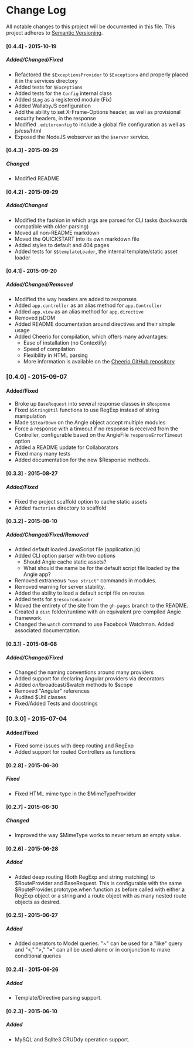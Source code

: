 # Change Log
All notable changes to this project will be documented in this file.
This project adheres to [Semantic Versioning](http://semver.org/).

#### [0.4.4] - 2015-10-19
##### Added/Changed/Fixed
- Refactored the `$ExceptionsProvider` to `$Exceptions` and properly placed it in the services directory
- Added tests for `$Exceptions`
- Added tests for the `Config` internal class
- Added `$Log` as a registered module (Fix)
- Added WallabyJS configuration
- Add the ability to set X-Frame-Options header, as well as provisional security headers, in the response
- Modified `.editorconfig` to include a global file configuration as well as js/css/html
- Exposed the NodeJS webserver as the `$server` service.

#### [0.4.3] - 2015-09-29
##### Changed
- Modified README

#### [0.4.2] - 2015-09-29
##### Added/Changed
- Modified the fashion in which args are parsed for CLI tasks (backwards compatible with older parsing)
- Moved all non-README markdown
- Moved the QUICKSTART into its own markdown file
- Added styles to default and 404 pages
- Added tests for `$$templateLoader`, the internal template/static asset loader

#### [0.4.1] - 2015-09-20
##### Added/Changed/Removed
- Modified the way headers are added to responses
- Added `app.controller` as an alias method for `app.Controller`
- Added `app.view` as an alias method for `app.directive`
- Removed jsDOM
- Added README documentation around directives and their simple usage
- Added Cheerio for compilation, which offers many advantages:
    - Ease of installation (no Contextify)
    - Speed of compilation
    - Flexibility in HTML parsing
    - More information is available on the [Cheerio GitHub repository](https://github.com/cheeriojs/cheerio "Cheerio")

### [0.4.0] - 2015-09-07
#### Added/Fixed
- Broke up `BaseRequest` into several response classes in `$Response`
- Fixed `$StringUtil` functions to use RegExp instead of string manipulation
- Made `$$tearDown` on the Angie object accept multiple modules
- Force a response with a timeout if no response is received from the Controller, configurable based on the AngieFile `responseErrorTimeout` option
- Added a README update for Collaborators
- Fixed many many tests
- Added documentation for the new $Response methods.

#### [0.3.3] - 2015-08-27
##### Added/Fixed
- Fixed the project scaffold option to cache static assets
- Added `factories` directory to scaffold

#### [0.3.2] - 2015-08-10
##### Added/Changed/Fixed/Removed
- Added default loaded JavaScript file (application.js)
- Added CLI option parser with two options
    - Should Angie cache static assets?
    - What should the name be for the default script file loaded by the Angie app?
- Removed extraneous `"use strict"` commands in modules.
- Removed warning for server stability.
- Added the ability to load a default script file on routes
- Added tests for `$resourceLoader`
- Moved the entirety of the site from the `gh-pages` branch to the README.
- Created a `dist` folder/runtime with an equivalent pre-compiled Angie framework.
- Changed the `watch` command to use Facebook Watchman. Added associated documentation.

#### [0.3.1] - 2015-08-08
##### Added/Changed/Fixed
- Changed the naming conventions around many providers
- Added support for declaring Angular providers via decorators
- Added $on/$broadcast/$watch methods to $scope
- Removed "Angular" references
- Audited $Util classes
- Fixed/Added Tests and docstrings

### [0.3.0] - 2015-07-04
#### Added/Fixed
- Fixed some issues with deep routing and RegExp
- Added support for routed Controllers as functions

#### [0.2.8] - 2015-06-30
##### Fixed
- Fixed HTML mime type in the $MimeTypeProvider

#### [0.2.7] - 2015-06-30
##### Changed
- Improved the way $MimeType works to never return an empty value.

#### [0.2.6] - 2015-06-28
##### Added
- Added deep routing (Both RegExp and string matching) to $RouteProvider and BaseRequest. This is configurable with the same  $RouteProvider.prototype.when function as before called with either a RegExp object or a string and a route object with as many nested route objects as desired.

#### [0.2.5] - 2015-06-27
##### Added
- Added operators to Model queries. "~" can be used for a "like" query and "<," ">," "=" can all be used alone or in conjunction to make conditional queries

#### [0.2.4] - 2015-06-26
##### Added
- Template/Directive parsing support.

#### [0.2.3] - 2015-06-10
##### Added
- MySQL and Sqlite3 CRUDdy operation support.
